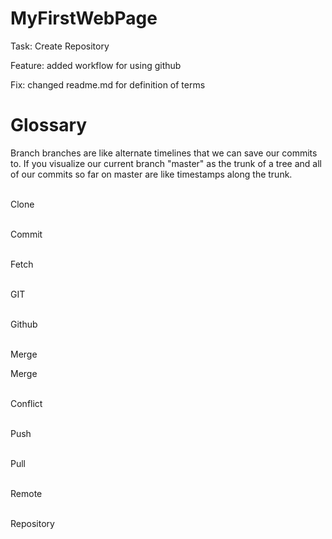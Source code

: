 # MyFirstWebPage

Task: Create Repository

Feature: added workflow for using github

Fix: changed readme.md for definition of terms



<h1>Glossary</h1>
<body>
  <p>
    <bold>Branch</bold> branches are like alternate timelines that we can save our commits to. If you visualize our current branch "master" as the trunk of a tree and all of our commits so far on master are like timestamps along the trunk.
<br></br>

<bold>Clone </bold>
<br></br>

<bold>Commit</bold>
<br></br>

<bold>Fetch</bold>
<br></br>

<bold>GIT</bold>
<br></br>

<bold>Github</bold>
<br></br>

<bold>Merge</bold>
<be></br>

<bold>Merge</bold>
<br></br>

Conflict
<br></br>

Push
<br></br>

Pull
<br></br>

Remote
<br></br>

Repository
<br></br>







</p>
</body>
